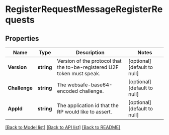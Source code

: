 # RegisterRequestMessageRegisterRequests

## Properties
Name | Type | Description | Notes
------------ | ------------- | ------------- | -------------
**Version** | **string** | Version of the protocol that the to-be-registered U2F token must speak. | [optional] [default to null]
**Challenge** | **string** | The websafe-base64-encoded challenge. | [optional] [default to null]
**AppId** | **string** | The application id that the RP would like to assert. | [optional] [default to null]

[[Back to Model list]](../README.md#documentation-for-models) [[Back to API list]](../README.md#documentation-for-api-endpoints) [[Back to README]](../README.md)

